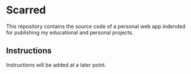# Scarred

This repository contains the source code of a personal web app indended for publishing my educational and personal projects.

## Instructions

Instructions will be added at a later point.

